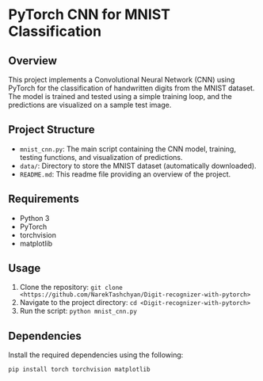 # PyTorch CNN for MNIST Classification

## Overview
This project implements a Convolutional Neural Network (CNN) using PyTorch for the classification of handwritten digits from the MNIST dataset. The model is trained and tested using a simple training loop, and the predictions are visualized on a sample test image.

## Project Structure
- `mnist_cnn.py`: The main script containing the CNN model, training, testing functions, and visualization of predictions.
- `data/`: Directory to store the MNIST dataset (automatically downloaded).
- `README.md`: This readme file providing an overview of the project.

## Requirements
- Python 3
- PyTorch
- torchvision
- matplotlib

## Usage
1. Clone the repository: `git clone <https://github.com/NarekTashchyan/Digit-recognizer-with-pytorch>`
2. Navigate to the project directory: `cd <Digit-recognizer-with-pytorch>`
3. Run the script: `python mnist_cnn.py`

## Dependencies
Install the required dependencies using the following:
```bash
pip install torch torchvision matplotlib
